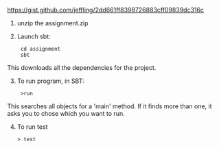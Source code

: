 https://gist.github.com/jeffling/2dd661ff8398726883cff09839dc316c

1. unzip the assignment.zip
   
2. Launch sbt:

        cd assignment
        sbt 
  This downloads all the dependencies for the project.

3. To run program, in SBT:
   
        >run        
        
  This searches all objects for a 'main' method. If it finds more than one, it asks you to chose which you want to run.

4. To run test
   
       > test
        
